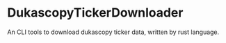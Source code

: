 # DukascopyTickerDownloader

An CLI tools to download dukascopy ticker data, written by rust language.